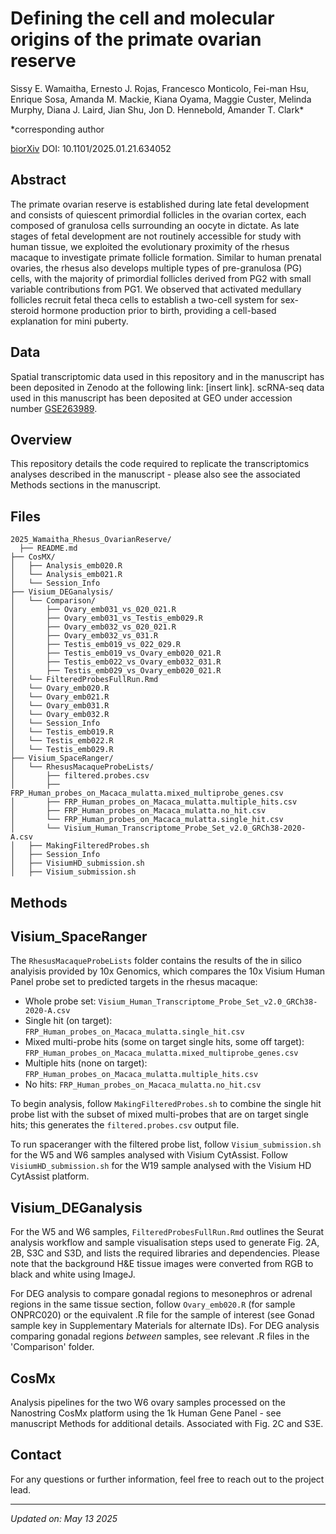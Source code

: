 # Defining the cell and molecular origins of the primate ovarian reserve

Sissy E. Wamaitha, Ernesto J. Rojas, Francesco Monticolo, Fei-man Hsu, Enrique Sosa, Amanda M. Mackie, Kiana Oyama, Maggie Custer, Melinda Murphy, Diana J. Laird, Jian Shu, Jon D. Hennebold, Amander T. Clark*
  
*corresponding author

[biorXiv](https://www.biorxiv.org/content/10.1101/2025.01.21.634052v1.full) DOI: 10.1101/2025.01.21.634052


## Abstract
The primate ovarian reserve is established during late fetal development and consists of quiescent primordial follicles in the ovarian cortex, each composed of granulosa cells surrounding an oocyte in dictate. As late stages of fetal development are not routinely accessible for study with human tissue, we exploited the evolutionary proximity of the rhesus macaque to investigate primate follicle formation. Similar to human prenatal ovaries, the rhesus also develops multiple types of pre-granulosa (PG) cells, with the majority of primordial follicles derived from PG2 with small variable contributions from PG1. We observed that activated medullary follicles recruit fetal theca cells to establish a two-cell system for sex-steroid hormone production prior to birth, providing a cell-based explanation for mini puberty.


## Data
Spatial transcriptomic data used in this repository and in the manuscript has been deposited in Zenodo at the following link: [insert link]. scRNA-seq data used in this manuscript has been deposited at GEO under accession number [GSE263989](https://www.ncbi.nlm.nih.gov/geo/query/acc.cgi). 


## Overview
This repository details the code required to replicate the transcriptomics analyses described in the manuscript - please also see the associated Methods sections in the manuscript.


## Files
```
2025_Wamaitha_Rhesus_OvarianReserve/
  ├── README.md
├── CosMX/
│   ├── Analysis_emb020.R
│   └── Analysis_emb021.R
│   └── Session_Info
├── Visium_DEGanalysis/
│   └── Comparison/
│       ├── Ovary_emb031_vs_020_021.R
│       ├── Ovary_emb031_vs_Testis_emb029.R
│       ├── Ovary_emb032_vs_020_021.R
│       ├── Ovary_emb032_vs_031.R
│       ├── Testis_emb019_vs_022_029.R
│       ├── Testis_emb019_vs_Ovary_emb020_021.R
│       ├── Testis_emb022_vs_Ovary_emb032_031.R
│       ├── Testis_emb029_vs_Ovary_emb020_021.R
│   └── FilteredProbesFullRun.Rmd
│   └── Ovary_emb020.R
│   └── Ovary_emb021.R
│   └── Ovary_emb031.R
│   └── Ovary_emb032.R
│   └── Session_Info
│   └── Testis_emb019.R
│   └── Testis_emb022.R
│   └── Testis_emb029.R
├── Visium_SpaceRanger/
│   └── RhesusMacaqueProbeLists/
│       ├── filtered.probes.csv
│       ├── FRP_Human_probes_on_Macaca_mulatta.mixed_multiprobe_genes.csv
│       ├── FRP_Human_probes_on_Macaca_mulatta.multiple_hits.csv
│       ├── FRP_Human_probes_on_Macaca_mulatta.no_hit.csv
│       └── FRP_Human_probes_on_Macaca_mulatta.single_hit.csv
│       └── Visium_Human_Transcriptome_Probe_Set_v2.0_GRCh38-2020-A.csv
│   ├── MakingFilteredProbes.sh
│   ├── Session_Info
│   ├── VisiumHD_submission.sh
│   ├── Visium_submission.sh
```


## Methods

## Visium_SpaceRanger

The `RhesusMacaqueProbeLists` folder contains the results of the in silico analyisis provided by 10x Genomics, which compares the 10x Visium Human Panel probe set to predicted targets in the rhesus macaque:

- Whole probe set: `Visium_Human_Transcriptome_Probe_Set_v2.0_GRCh38-2020-A.csv`
- Single hit (on target): `FRP_Human_probes_on_Macaca_mulatta.single_hit.csv`
- Mixed multi-probe hits (some on target single hits, some off target): `FRP_Human_probes_on_Macaca_mulatta.mixed_multiprobe_genes.csv`
- Multiple hits (none on target): `FRP_Human_probes_on_Macaca_mulatta.multiple_hits.csv`
- No hits: `FRP_Human_probes_on_Macaca_mulatta.no_hit.csv`

To begin analysis, follow `MakingFilteredProbes.sh` to combine the single hit probe list with the subset of mixed multi-probes that are on target single hits; this generates the `filtered.probes.csv` output file.

To run spaceranger with the filtered probe list, follow `Visium_submission.sh` for the W5 and W6 samples analysed with Visium CytAssist. Follow `VisiumHD_submission.sh` for the W19 sample analysed with the Visium HD CytAssist platform.


## Visium_DEGanalysis

For the W5 and W6 samples, `FilteredProbesFullRun.Rmd` outlines the Seurat analysis workflow and sample visualisation steps used to generate Fig. 2A, 2B, S3C and S3D, and lists the required libraries and dependencies. Please note that the background H&E tissue images were converted from RGB to black and white using ImageJ.

For DEG analysis to compare gonadal regions to mesonephros or adrenal regions in the same tissue section, follow `Ovary_emb020.R` (for sample ONPRC020) or the equivalent .R file for the sample of interest (see Gonad sample key in Supplementary Materials for alternate IDs). For DEG analysis comparing gonadal regions _between_ samples, see relevant .R files in the 'Comparison' folder.


## CosMx

Analysis pipelines for the two W6 ovary samples processed on the Nanostring CosMx platform using the 1k Human Gene Panel - see manuscript Methods for additional details. Associated with Fig. 2C and S3E.


## Contact

For any questions or further information, feel free to reach out to the project lead.

---

*Updated on: May 13 2025*
